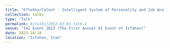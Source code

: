 ```yaml
---
title: "EftekharTalent - Intelligent System of Personality and Job Analysis and Matching"
collection: talks
type: "Talk"
permalink: #/talks/2012-03-01-talk-1
venue: "IAI Event 2023 (The First Annual AI Event of Isfahan)"
date: 2023-10-10
location: "Isfahan, Iran"
---
```



